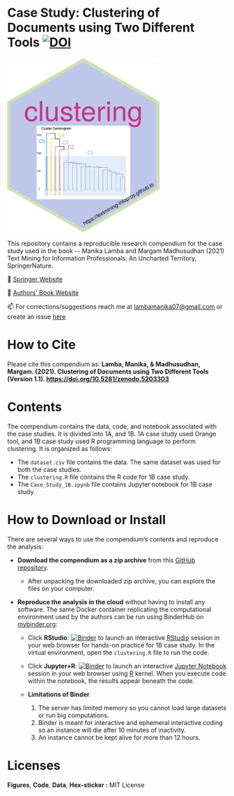 # Case Study: Clustering of Documents using Two Different Tools [![DOI](https://zenodo.org/badge/296729259.svg)](https://zenodo.org/badge/latestdoi/296729259) 
<img src="https://github.com/textmining-infopros/chapter1/blob/master/clustering-hex.png" width="350" height="400">



This repository contains a reproducible research compendium for the case study used in the book -- Manika Lamba and Margam Madhusudhan (2021) Text Mining for Information Professionals: An Uncharted Territory, SpringerNature. 

🔭 [Springer Website](https://www.springer.com/in/book/9783030850845)

🔭 [Authors' Book Website](https://textmining-infopros.github.io/)

📫 For corrections/suggestions reach me at lambamanika07@gmail.com or create an issue [here](https://github.com/textmining-infopros/chapter1/issues)

# How to Cite
Please cite this compendium as: **Lamba, Manika, & Madhusudhan, Margam. (2021). Clustering of Documents using Two Different Tools (Version 1.1). https://doi.org/10.5281/zenodo.5203303**

# Contents
The compendium contains the data, code, and notebook associated with the case studies. It is divided into 1A, and 1B. 1A case study used Orange tool, and 1B case study used R programming language to perform clustering. It is organized as follows:

  - The `dataset.csv` file contains the data. The same dataset was used for both the case studies.
  - The `clustering.R` file contains the R code for 1B case study.
  - The `Case_Study_1B.ipynb` file contains Jupyter notebook for 1B case study.

# How to Download or Install
There are several ways to use the compendium’s contents and reproduce
the analysis:

  - **Download the compendium as a zip archive** from this [GitHub
    repository](https://github.com/textmining-infopros/chapter1/archive/master.zip).
    
      - After unpacking the downloaded zip archive, you can explore the
        files on your computer.

  - **Reproduce the analysis in the cloud** without having to install
    any software. The same Docker container replicating the
    computational environment used by the authors can be run using
    BinderHub on [mybinder.org](https://mybinder.org/):
   
      - Click
        **RStudio**: [![Binder](http://mybinder.org/badge_logo.svg)](http://mybinder.org/v2/gh/textmining-infopros/chapter1/master?urlpath=rstudio) to launch an interactive [RStudio](https://rstudio.com/) session in your web browser for hands-on practice for 1B case study. In the virtual environment, open the `clustering.R` file to run the code.
        
       - Click
        **Jupyter+R**: [![Binder](http://mybinder.org/badge_logo.svg)](http://mybinder.org/v2/gh/textmining-infopros/chapter1/master?filepath=Case_Study_1B.ipynb) to launch an interactive [Jupyter Notebook](https://jupyter.org/) session in your web browser using [R](https://cloud.r-project.org/index.html) kernel. When you execute code 
        within the notebook, the results appear beneath the code.
       
       - **Limitations of Binder**
          1. The server has limited memory so you cannot load large datasets or run big computations.
          2. Binder is meant for interactive and ephemeral interactive coding so an instance will die after 10 minutes of inactivity.
          3. An instance cannot be kept alive for more than 12 hours.
     
# Licenses

**Figures**, **Code**, **Data**, **Hex-sticker :** MIT License
